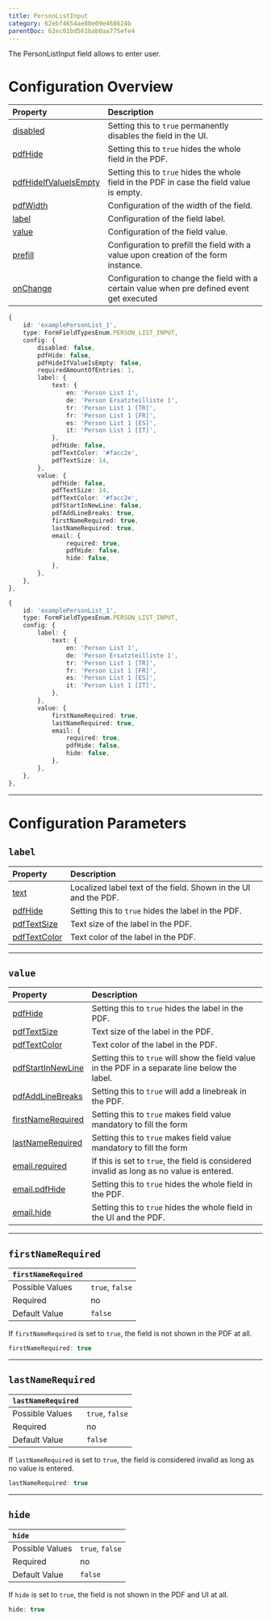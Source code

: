 ```yaml
---
title: PersonListInput
category: 62ebf4654ae80e09e468624b
parentDoc: 62ec01bd561bab0aa775efe4
---
```


The PersonListInput field allows to enter user.
# Configuration Overview

| Property                                                                     | Description                      |
| :--------------------------------------------------------------------------- | :--------------------------------|
| [disabled](./24-general-properties/#disabled)                                | Setting this to `true` permanently disables the field in the UI. |
| [pdfHide](./24-general-properties/#pdfhide)                                  | Setting this to `true` hides the whole field in the PDF. |
| [pdfHideIfValueIsEmpty](./24-general-properties/#pdfhideifvalueisempty)      | Setting this to `true` hides the whole field in the PDF in case the field value is empty. |
| [pdfWidth](./24-general-properties/#pdfwidth)                                | Configuration of the width of the field. |
| [label](#label)                                                              | Configuration of the field label. |
| [value](#value)                                                              | Configuration of the field value. |
| [prefill](#prefill)                                                          | Configuration to prefill the field with a value upon creation of the form instance. |
| [onChange](#onchange)                                                        | Configuration to change the field with a certain value when pre defined event get executed |

``` typescript (complete)
{
    id: 'examplePersonList_1',
    type: FormFieldTypesEnum.PERSON_LIST_INPUT,
    config: {
        disabled: false,
        pdfHide: false,
        pdfHideIfValueIsEmpty: false,
        requiredAmountOfEntries: 1,
        label: {
            text: {
                en: 'Person List 1',
                de: 'Person Ersatzteilliste 1',
                tr: 'Person List 1 [TR]',
                fr: 'Person List 1 [FR]',
                es: 'Person List 1 [ES]',
                it: 'Person List 1 [IT]',
            },
            pdfHide: false,
            pdfTextColor: '#facc2e',
            pdfTextSize: 14,
        },
        value: {
            pdfHide: false,
            pdfTextSize: 14,
            pdfTextColor: '#facc2e',
            pdfStartInNewLine: false,
            pdfAddLineBreaks: true,
            firstNameRequired: true,
            lastNameRequired: true,
            email: {
                required: true,
                pdfHide: false,
                hide: false,
            },
        },
    },
},
```

``` typescript (minimal)
{
    id: 'examplePersonList_1',
    type: FormFieldTypesEnum.PERSON_LIST_INPUT,
    config: {
        label: {
            text: {
                en: 'Person List 1',
                de: 'Person Ersatzteilliste 1',
                tr: 'Person List 1 [TR]',
                fr: 'Person List 1 [FR]',
                es: 'Person List 1 [ES]',
                it: 'Person List 1 [IT]',
            },
        },
        value: {
            firstNameRequired: true,
            lastNameRequired: true,
            email: {
                required: true,
                pdfHide: false,
                hide: false,
            },
        },
    },
},
```

---
# Configuration Parameters

## `label`

| Property                                                    | Description                       |
| :---------------------------------------------------------- | :-------------------------------- |
| [text](./24-general-properties/#text)                       | Localized label text of the field. Shown in the UI and the PDF. |
| [pdfHide](./24-general-properties/#pdfhide)                 | Setting this to `true` hides the label in the PDF. |
| [pdfTextSize](./24-general-properties/#pdftextsize)         | Text size of the label in the PDF. |
| [pdfTextColor](./24-general-properties/#pdftextcolor)       | Text color of the label in the PDF. |

---
## `value`

| Property                                                                        | Description                                                                                     |
| :------------------------------------------------------------------------------ | :---------------------------------------------------------------------------------------------- |
| [pdfHide](./24-general-properties/#pdfhide)                                     | Setting this to `true` hides the label in the PDF. |
| [pdfTextSize](./24-general-properties/#pdftextsize)                             | Text size of the label in the PDF. |
| [pdfTextColor](./24-general-properties/#pdftextcolor)                           | Text color of the label in the PDF. |
| [pdfStartInNewLine](./24-general-properties/#pdfstartinnewline)                 | Setting this to `true` will show the field value in the PDF in a separate line below the label. |
| [pdfAddLineBreaks](./24-general-properties/#pdfaddlinebreaks)                   | Setting this to `true` will add a linebreak in the PDF. |
| [firstNameRequired](#firstnamerequired)                                         | Setting this to `true` makes field value mandatory to fill the form                             |
| [lastNameRequired](#lastnamerequired)                                           | Setting this to `true` makes field value mandatory to fill the form                                   |
| [email.required](./24-general-properties/#required)                             | If this is set to `true`, the field is considered invalid as long as no value is entered. |
| [email.pdfHide](./24-general-properties/#pdfhide)                               | Setting this to `true` hides the whole field in the PDF. |
| [email.hide](#hide)                                                             | Setting this to `true` hides the whole field in the UI and the PDF. |

---
## `firstNameRequired`

| `firstNameRequired`      |                 |
| :-------------- | :-------------- |
| Possible Values | `true`, `false` |
| Required        | no              |
| Default Value   | `false`         |

If `firstNameRequired` is set to `true`, the field is not shown in the PDF at all. 

``` typescript
firstNameRequired: true
```
---
## `lastNameRequired`

| `lastNameRequired`      |                 |
| :-------------- | :-------------- |
| Possible Values | `true`, `false` |
| Required        | no              |
| Default Value   | `false`         |

If `lastNameRequired` is set to `true`, the field is considered invalid as long as no value is entered.

``` typescript
lastNameRequired: true
```
---
## `hide`

| `hide`      |                 |
| :-------------- | :-------------- |
| Possible Values | `true`, `false` |
| Required        | no              |
| Default Value   | `false`         |

If `hide` is set to `true`, the field is not shown in the PDF and UI at all.

``` typescript
hide: true
```
